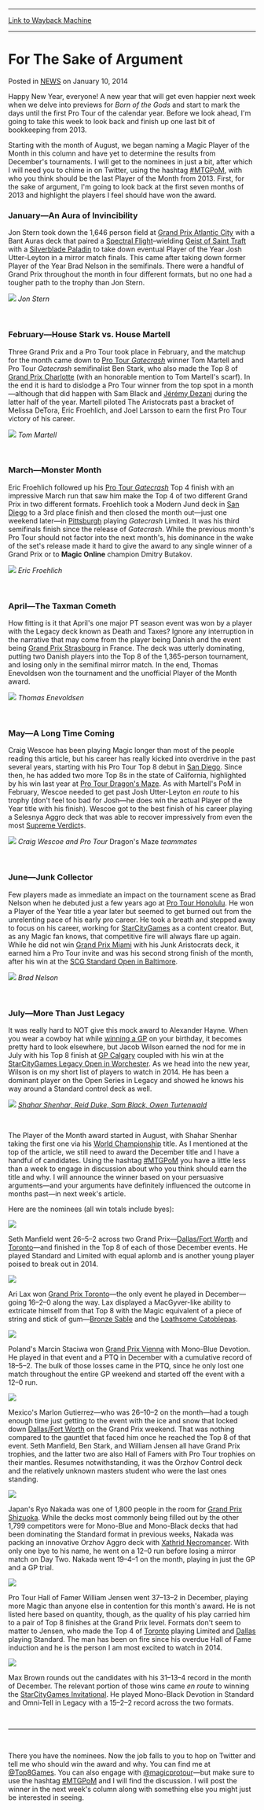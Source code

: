 
---
[Link to Wayback Machine](https://web.archive.org/web/20220520183015/https://magic.wizards.com/en/articles/archive/sake-argument-2014-01-10)

[_metadata_:description]:- "Happy New Year, everyone! A new year that will get even happier next week when we delve into previews for Born of the Gods and start to mark the days until the first Pro Tour of the calendar year. Before we look ahead, I'm going to take this week to look back and finish up one last bit of bookkeeping from 2013. Starting with the month of August, we began naming a Magic Player"
[_metadata_:generator]:- "Drupal 7 (http://drupal.org)"
[_metadata_:node]:- "152236"
[_metadata_:publish_date]:- "2014-01-10"
[_metadata_:source]:- "div-main-content"
[_metadata_:title]:- "For The Sake of Argument"
[_metadata_:wayback_capture_timestamp]:- "2022-05-20 18:30:15"
[_metadata_:wayback_raw_url]:- "https://web.archive.org/web/20220520183015id_/https://magic.wizards.com/en/articles/archive/sake-argument-2014-01-10"
[_metadata_:wayback_url]:- "https://magic.wizards.com/en/articles/archive/sake-argument-2014-01-10"
---


For The Sake of Argument
========================



 Posted in [NEWS](/en/articles)
 on January 10, 2014 










Happy New Year, everyone! A new year that will get even happier next week when we delve into previews for *Born of the Gods* and start to mark the days until the first Pro Tour of the calendar year. Before we look ahead, I'm going to take this week to look back and finish up one last bit of bookkeeping from 2013.


Starting with the month of August, we began naming a Magic Player of the Month in this column and have yet to determine the results from December's tournaments. I will get to the nominees in just a bit, after which I will need you to chime in on Twitter, using the hashtag [#MTGPoM](https://twitter.com/search?q=%23mtgpom), with who you think should be the last Player of the Month from 2013. First, for the sake of argument, I'm going to look back at the first seven months of 2013 and highlight the players I feel should have won the award.


### January—An Aura of Invincibility


Jon Stern took down the 1,646 person field at [Grand Prix Atlantic City](http://archive.wizards.com/magic/magazine/article.aspx?x=mtg/daily/eventcoverage/gpatl13/welcome) with a Bant Auras deck that paired a [Spectral Flight](https://gatherer.wizards.com/Pages/Card/Details.aspx?name=Spectral+Flight)–wielding [Geist of Saint Traft](https://gatherer.wizards.com/Pages/Card/Details.aspx?name=Geist+of+Saint+Traft) with a [Silverblade Paladin](https://gatherer.wizards.com/Pages/Card/Details.aspx?name=Silverblade+Paladin) to take down eventual Player of the Year Josh Utter-Leyton in a mirror match finals. This came after taking down former Player of the Year Brad Nelson in the semifinals. There were a handful of Grand Prix throughout the month in four different formats, but no one had a tougher path to the trophy than Jon Stern.


![](https://web.archive.org/web/20150907012721im_/http://archive.wizards.com/mtg/images/daily/events/gpatl13/Champion%20shot.JPG)
*Jon Stern*
  

 


### February—House Stark vs. House Martell


Three Grand Prix and a Pro Tour took place in February, and the matchup for the month came down to  [Pro Tour *Gatecrash*](http://archive.wizards.com/magic/magazine/article.aspx?x=mtg/daily/eventcoverage/ptgtc13/welcome) winner Tom Martell and Pro Tour *Gatecrash* semifinalist Ben Stark, who also made the Top 8 of [Grand Prix Charlotte](http://archive.wizards.com/magic/magazine/article.aspx?x=mtg/daily/eventcoverage/gpcha13/welcome) (with an honorable mention to Tom Martell's scarf). In the end it is hard to dislodge a Pro Tour winner from the top spot in a month—although that did happen with Sam Black and [Jérémy Dezani](http://archive.wizards.com/magic/magazine/article.aspx?x=mtg/daily/eventcoverage/ptths13/welcome) during the latter half of the year. Martell piloted The Aristocrats past a bracket of Melissa DeTora, Eric Froehlich, and Joel Larsson to earn the first Pro Tour victory of his career.


![](https://media.wizards.com/legacy/mtg/images/daily/events/ptgtc13/620x330.jpg)
*Tom Martell*
  

 


### March—Monster Month


Eric Froehlich followed up his  [Pro Tour *Gatecrash*](http://archive.wizards.com/magic/magazine/article.aspx?x=mtg/daily/eventcoverage/ptgtc13/welcome) Top 4 finish with an impressive March run that saw him make the Top 4 of two different Grand Prix in two different formats. Froehlich took a Modern Jund deck in [San Diego](http://archive.wizards.com/magic/magazine/article.aspx?x=mtg/daily/eventcoverage/gpsd13/welcome) to a 3rd place finish and then closed the month out—just one weekend later—in [Pittsburgh](http://archive.wizards.com/magic/magazine/article.aspx?x=mtg/daily/eventcoverage/gppit13/welcome) playing *Gatecrash* Limited. It was his third semifinals finish since the release of *Gatecrash*. While the previous month's Pro Tour should not factor into the next month's, his dominance in the wake of the set's release made it hard to give the award to any single winner of a Grand Prix or to **Magic Online** champion Dmitry Butakov.


![](https://media.wizards.com/legacy/mtg/images/daily/events/gppit13/sf_froehlich.jpg)
*Eric Froehlich*
  

 


### April—The Taxman Cometh


How fitting is it that April's one major PT season event was won by a player with the Legacy deck known as Death and Taxes? Ignore any interruption in the narrative that may come from the player being Danish and the event being [Grand Prix Strasbourg](http://archive.wizards.com/magic/magazine/article.aspx?x=mtg/daily/eventcoverage/gpstr13/welcome) in France. The deck was utterly dominating, putting two Danish players into the Top 8 of the 1,365-person tournament, and losing only in the semifinal mirror match. In the end, Thomas Enevoldsen won the tournament and the unofficial Player of the Month award.


![](https://web.archive.org/web/20150907080134im_/http://archive.wizards.com/mtg/images/daily/events/gpstr13/Strasbourg-Winner.jpg)
*Thomas Enevoldsen*
  

 


### May—A Long Time Coming


Craig Wescoe has been playing Magic longer than most of the people reading this article, but his career has really kicked into overdrive in the past several years, starting with his Pro Tour Top 8 debut in [San Diego](http://archive.wizards.com/magic/magazine/article.aspx?x=mtg/daily/eventcoverage/ptsd10/welcome). Since then, he has added two more Top 8s in the state of California, highlighted by his win last year at [Pro Tour Dragon's Maze](http://archive.wizards.com/magic/magazine/article.aspx?x=mtg/daily/eventcoverage/ptdgm13/welcome). As with Martell's PoM in February, Wescoe needed to get past Josh Utter-Leyton *en route* to his trophy (don't feel too bad for Josh—he does win the actual Player of the Year title with his finish). Wescoe got to the best finish of his career playing a Selesnya Aggro deck that was able to recover impressively from even the most [Supreme Verdict](https://gatherer.wizards.com/Pages/Card/Details.aspx?name=Supreme+Verdict)s.


![](https://media.wizards.com/legacy/mtg/images/daily/events/ptdgm13/620x.jpg)
*Craig Wescoe and Pro Tour* Dragon's Maze *teammates*
  

 


### June—Junk Collector


Few players made as immediate an impact on the tournament scene as Brad Nelson when he debuted just a few years ago at [Pro Tour Honolulu](http://archive.wizards.com/magic/magazine/article.aspx?x=mtg/daily/eventcoverage/pthon09/welcome). He won a Player of the Year title a year later but seemed to get burned out from the unrelenting pace of his early pro career. He took a breath and stepped away to focus on his career, working for [StarCityGames](http://www.starcitygames.com/) as a content creator. But, as any Magic fan knows, that competitive fire will always flare up again. While he did not win [Grand Prix Miami](http://archive.wizards.com/magic/magazine/article.aspx?x=mtg/daily/eventcoverage/gpmia13/welcome) with his Junk Aristocrats deck, it earned him a Pro Tour invite and was his second strong finish of the month, after his win at the [SCG Standard Open in Baltimore](http://www.starcitygames.com/events/130601_baltimore.html).


![](https://web.archive.org/web/20150906230009im_/http://archive.wizards.com/mtg/images/daily/events/gpatl13/AC%20-%20Brad%20Nelson.jpg)
*Brad Nelson*
  

 


### July—More Than Just Legacy


It was really hard to NOT give this mock award to Alexander Hayne. When you wear a cowboy hat while [winning a GP](http://archive.wizards.com/magic/magazine/article.aspx?x=mtg/daily/eventcoverage/gpcal13/welcome) on your birthday, it becomes pretty hard to look elsewhere, but Jacob Wilson earned the nod for me in July with his Top 8 finish at [GP Calgary](http://archive.wizards.com/magic/magazine/article.aspx?x=mtg/daily/eventcoverage/gpcal13/welcome) coupled with his win at the [StarCityGames Legacy Open in Worchester](http://www.starcitygames.com/events/130706_worcester.html). As we head into the new year, Wilson is on my short list of players to watch in 2014. He has been a dominant player on the Open Series in Legacy and showed he knows his way around a Standard control deck as well.


[![](https://media.wizards.com/images/magic/daily/twtw/2014/twtwwk01_281_aug-nov.png)](http://archive.wizards.com/magic/magazine/events.aspx?x=protour/standings/pom)
[*Shahar Shenhar, Reid Duke, Sam Black, Owen Turtenwald*](http://archive.wizards.com/magic/magazine/events.aspx?x=protour/standings/pom) 
  

 


The Player of the Month award started in August, with Shahar Shenhar taking the first one via his [World Championship](http://archive.wizards.com/magic/magazine/article.aspx?x=mtg/daily/eventcoverage/wc13/welcome) title. As I mentioned at the top of the article, we still need to award the December title and I have a handful of candidates. Using the hashtag [#MTGPoM](https://twitter.com/search?q=%23mtgpom) you have a little less than a week to engage in discussion about who you think should earn the title and why. I will announce the winner based on your persuasive arguments—and your arguments have definitely influenced the outcome in months past—in next week's article.


Here are the nominees (all win totals include byes):


  
![](https://media.wizards.com/images/magic/daily/twtw/2014/twtwwk01_281_manfield.jpg)


Seth Manfield went 26–5–2 across two Grand Prix—[Dallas/Fort Worth](http://archive.wizards.com/magic/magazine/article.aspx?x=mtg/daily/eventcoverage/gpdfw13/welcome) and [Toronto](http://archive.wizards.com/magic/magazine/article.aspx?x=mtg/daily/eventcoverage/gptor13/welcome)—and finished in the Top 8 of each of those December events. He played Standard and Limited with equal aplomb and is another young player poised to break out in 2014.


  
![](https://media.wizards.com/images/magic/daily/twtw/2014/twtwwk01_281_lax.jpg)


Ari Lax won [Grand Prix Toronto](http://archive.wizards.com/magic/magazine/article.aspx?x=mtg/daily/eventcoverage/gptor13/welcome)—the only event he played in December—going 16–2–0 along the way. Lax displayed a MacGyver-like ability to extricate himself from that Top 8 with the Magic equivalent of a piece of string and stick of gum—[Bronze Sable](https://gatherer.wizards.com/Pages/Card/Details.aspx?name=Bronze+Sable) and the [Loathsome Catoblepas](https://gatherer.wizards.com/Pages/Card/Details.aspx?name=Loathsome+Catoblepas).


  
![](https://media.wizards.com/images/magic/daily/twtw/2014/twtwwk01_281_staciwa.jpg)


Poland's Marcin Staciwa won [Grand Prix Vienna](http://archive.wizards.com/magic/magazine/article.aspx?x=mtg/daily/eventcoverage/gpvie13/welcome) with Mono-Blue Devotion. He played in that event and a PTQ in December with a cumulative record of 18–5–2. The bulk of those losses came in the PTQ, since he only lost one match throughout the entire GP weekend and started off the event with a 12–0 run.


  
![](https://media.wizards.com/images/magic/daily/twtw/2014/twtwwk01_281_gutierrez.jpg)


Mexico's Marlon Gutierrez—who was 26–10–2 on the month—had a tough enough time just getting to the event with the ice and snow that locked down [Dallas/Fort Worth](http://archive.wizards.com/magic/magazine/article.aspx?x=mtg/daily/eventcoverage/gpdfw13/welcome) on the Grand Prix weekend. That was nothing compared to the gauntlet that faced him once he reached the Top 8 of that event. Seth Manfield, Ben Stark, and William Jensen all have Grand Prix trophies, and the latter two are also Hall of Famers with Pro Tour trophies on their mantles. Resumes notwithstanding, it was the Orzhov Control deck and the relatively unknown masters student who were the last ones standing.


  
![](https://media.wizards.com/images/magic/daily/twtw/2014/twtwwk01_281_nakada.jpg)


Japan's Ryo Nakada was one of 1,800 people in the room for [Grand Prix Shizuoka](http://archive.wizards.com/magic/magazine/article.aspx?x=mtg/daily/eventcoverage/gpshi13/welcome). While the decks most commonly being filled out by the other 1,799 competitors were for Mono-Blue and Mono-Black decks that had been dominating the Standard format in previous weeks, Nakada was packing an innovative Orzhov Aggro deck with [Xathrid Necromancer](https://gatherer.wizards.com/Pages/Card/Details.aspx?name=Xathrid+Necromancer). With only one bye to his name, he went on a 12–0 run before losing a mirror match on Day Two. Nakada went 19–4–1 on the month, playing in just the GP and a GP trial.


  
![](https://media.wizards.com/images/magic/daily/twtw/2014/twtwwk01_281_jensen.jpg)


Pro Tour Hall of Famer William Jensen went 37–13–2 in December, playing more Magic than anyone else in contention for this month's award. He is not listed here based on quantity, though, as the quality of his play carried him to a pair of Top 8 finishes at the Grand Prix level. Formats don't seem to matter to Jensen, who made the Top 4 of [Toronto](http://archive.wizards.com/magic/magazine/article.aspx?x=mtg/daily/eventcoverage/gptor13/welcome) playing Limited and [Dallas](http://archive.wizards.com/magic/magazine/article.aspx?x=mtg/daily/eventcoverage/gpdfw13/welcome) playing Standard. The man has been on fire since his overdue Hall of Fame induction and he is the person I am most excited to watch in 2014.


  
  
![](https://media.wizards.com/images/magic/daily/twtw/2014/twtwwk01_281_brown.jpg)


Max Brown rounds out the candidates with his 31–13–4 record in the month of December. The relevant portion of those wins came *en route* to winning the [StarCityGames Invitational](http://www.starcitygames.com/events/131213_lasvegas.html). He played Mono-Black Devotion in Standard and Omni-Tell in Legacy with a 15–2–2 record across the two formats.


  
  
  

 




---

  

 


There you have the nominees. Now the job falls to you to hop on Twitter and tell me who should win the award and why. You can find me at [@Top8Games](https://twitter.com/@Top8Games). You can also engage with [@magicprotour](https://twitter.com/@magicprotour)—but make sure to use the hashtag [#MTGPoM](https://twitter.com/search?q=%23mtgpom) and I will find the discussion. I will post the winner in the next week's column along with something else you might just be interested in seeing.







